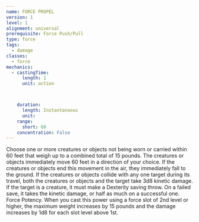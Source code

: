 ```yaml
---
name: FORCE PROPEL
version: 1
level: 1
alignment: universal
prerequisite: Force Push/Pull
type: force
tags:
  - damage
classes:
  - force
mechanics:
  - castingTime:
      length: 1
      unit: action



    duration:
      length: Instantaneous
      unit: 
    range:
      short: 60
    concentration: False
---
```

Choose one or more creatures or objects not being
worn or carried within 60 feet that weigh up to a
combined total of 15 pounds. The creatures or objects
immediately move 60 feet in a direction of your choice.
If the creatures or objects end this movement in the
air, they immediately fall to the ground. If the creatures
or objects collide with any one target during its travel,
both the creatures or objects and the target take 3d8
kinetic damage. If the target is a creature, it must make
a Dexterity saving throw. On a failed save, it takes the
kinetic damage, or half as much on a successful one.
Force Potency. When you cast this power using a
force slot of 2nd level or higher, the maximum weight
increases by 15 pounds and the damage increases by
1d8 for each slot level above 1st.

    
